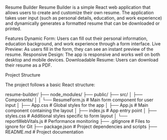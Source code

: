Resume Builder
Resume Builder is a simple React web application that allows users to create and customize their own resume. The application takes user input (such as personal details, education, and work experience) and dynamically generates a formatted resume that can be downloaded or printed.

Features
Dynamic Form: Users can fill out their personal information, education background, and work experience through a form interface.
Live Preview: As users fill in the form, they can see an instant preview of the resume.
Responsive Design: The app is responsive and works well on both desktop and mobile devices.
Downloadable Resume: Users can download their resume as a PDF.

Project Structure

The project follows a basic React structure:

resume-builder/
  ├── node_modules/
  ├── public/
  ├── src/
  │   ├── Components/
  │   │   └── ResumeForm.js   # Main form component for user input
  │   ├── App.css             # Global styles for the app
  │   ├── App.js              # Main component containing the layout
  │   ├── index.js            # App entry point
  │   ├── styles.css          # Additional styles specific to form layout
  │   └── reportWebVitals.js  # Performance monitoring
  ├── .gitignore              # Files to ignore for Git
  ├── package.json            # Project dependencies and scripts
  ├── README.md               # Project documentation
